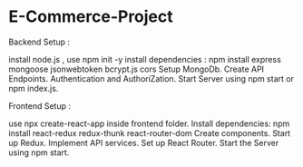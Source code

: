# E-Commerce-Project

Backend Setup : 

install node.js , use npm init -y
install dependencies : 
npm install express mongoose jsonwebtoken bcrypt.js cors 
Setup MongoDb.
Create API Endpoints.
Authentication and AuthoriZation.
Start Server using npm start or npm index.js.

Frontend Setup : 

use npx create-react-app  inside frontend folder.
Install dependencies:
npm install react-redux redux-thunk react-router-dom 
Create components.
Start up Redux.
Implement API services.
Set up React Router.
Start the Server using npm start.



